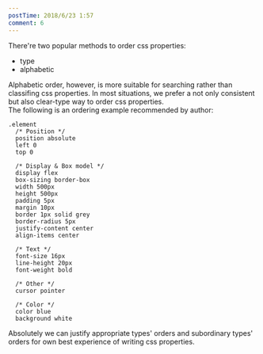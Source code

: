 ```yaml
---
postTime: 2018/6/23 1:57
comment: 6
---
```

There're two popular methods to order css properties:
* type
* alphabetic

Alphabetic order, however, is more suitable for searching rather than classifing css properties. In most situations, we prefer a not only consistent but also clear-type way to order css properties.  
The following is an ordering example recommended by author:
```stylus
.element
  /* Position */
  position absolute
  left 0
  top 0
  
  /* Display & Box model */
  display flex
  box-sizing border-box
  width 500px
  height 500px
  padding 5px
  margin 10px
  border 1px solid grey
  border-radius 5px
  justify-content center
  align-items center

  /* Text */
  font-size 16px
  line-height 20px
  font-weight bold
  
  /* Other */
  cursor pointer
  
  /* Color */
  color blue
  background white
```

Absolutely we can justify appropriate types' orders and subordinary types' orders for own best experience of writing css properties. 